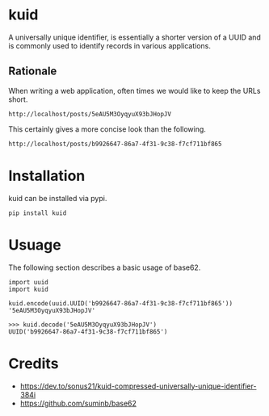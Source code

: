 # kuid

A universally unique identifier, is essentially a shorter version of 
a UUID and is commonly used to identify records in various applications.

## Rationale
When writing a web application, often times we would like to keep the URLs short.

```
http://localhost/posts/5eAU5M3OyqyuX93bJHopJV
```
This certainly gives a more concise look than the following.

```
http://localhost/posts/b9926647-86a7-4f31-9c38-f7cf711bf865
```

# Installation

kuid can be installed via pypi.

```
pip install kuid
```

# Usuage

The following section describes a basic usage of base62.

```
import uuid
import kuid

kuid.encode(uuid.UUID('b9926647-86a7-4f31-9c38-f7cf711bf865'))
'5eAU5M3OyqyuX93bJHopJV'

>>> kuid.decode('5eAU5M3OyqyuX93bJHopJV')
UUID('b9926647-86a7-4f31-9c38-f7cf711bf865')
```

# Credits
* https://dev.to/sonus21/kuid-compressed-universally-unique-identifier-384i
* https://github.com/suminb/base62